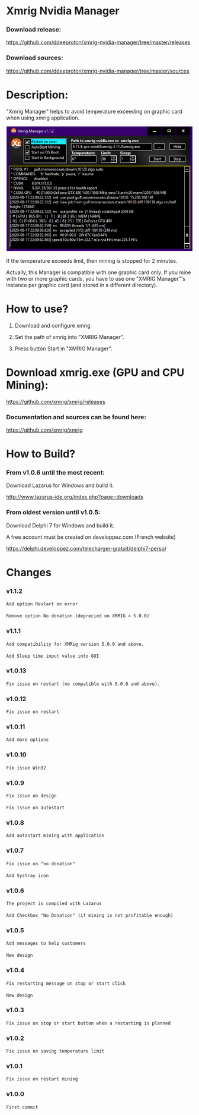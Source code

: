 


# Xmrig Nvidia Manager

### Download release:

https://github.com/ddeeproton/xmrig-nvidia-manager/tree/master/releases

### Download sources:

https://github.com/ddeeproton/xmrig-nvidia-manager/tree/master/sources

# Description: 

"Xmrig Manager" helps to avoid temperature exceeding on graphic card when using xmrig application. 

![](preview_v1.1.2.png)

If the temperature exceeds limit, then mining is stopped for 2 minutes. 

Actually, this Manager is compatible with one graphic card only. If you mine with two or more graphic cards, you have to use one "XMRIG Manager"'s instance per graphic card (and stored in a different directory). 

# How to use?

1. Download and configure xmrig

2. Set the path of xmrig into "XMRIG Manager".

3. Press button Start in "XMRIG Manager".


# Download xmrig.exe (GPU and CPU Mining): 

https://github.com/xmrig/xmrig/releases

### Documentation and sources can be found here:

https://github.com/xmrig/xmrig

# How to Build? 

### From v1.0.6 until the most recent:

Download Lazarus for Windows and build it. 

http://www.lazarus-ide.org/index.php?page=downloads

### From oldest version until v1.0.5:

Download Delphi 7 for Windows and build it.

A free account must be created on developpez.com (French website)

https://delphi.developpez.com/telecharger-gratuit/delphi7-perso/

# Changes

### v1.1.2
	Add option Restart on error
	
	Remove option No donation (deprecied on XRMIG > 5.0.0)
	
### v1.1.1
	Add compatibility for XMRig version 5.0.0 and above. 
	
	Add Sleep time input value into GUI
	
### v1.0.13
	Fix issue on restart (no compatible with 5.0.0 and above).
	
### v1.0.12
	Fix issue on restart

### v1.0.11
	Add more options
	
### v1.0.10
	Fix issue Win32
	
### v1.0.9
	Fix issue on design
	
	Fix issue on autostart

### v1.0.8
	Add autostart mining with application

### v1.0.7
	Fix issue on "no donation"
	
	Add Systray icon
	
### v1.0.6
	The project is compiled with Lazarus
	
	Add Checkbox "No Donation" (if mining is not profitable enough)
	
### v1.0.5
	Add messages to help customers

	New design

### v1.0.4
	Fix restarting message on stop or start click 
	
	New design

### v1.0.3
	Fix issue on stop or start button when a restarting is planned
	
### v1.0.2
	Fix issue on saving temperature limit
	
### v1.0.1
	Fix issue on restart mining

### v1.0.0 
	First commit








	